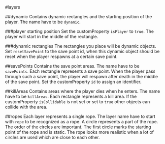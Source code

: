 #layers

##dynamic
  Contains dynamic rectangles and the starting position of the player. The name have to be ```dynamic```. 

###player starting position
  Set the customProperty ```isPlayer``` to ```true```. The player will start in the middle of the rectangle.
  
###dynamic rectangles
  The rectangles you place will be dynamic objects. Set ```resetSavePoint``` to the save point id, when this dynamic object should be reset when the player respawns at a certain save point.

##savePoints
  Contains the save point areas. The name have to be ```savePoints```. Each rectangle represents a save point. When the player pass through such a save point, the player will respawn after death in the middle of the save point. Set the customProperty ```id``` to assign an identifier.
  
##killAreas
  Contains areas where the player dies when he enters. The name have to be ```killAreas```. Each rectangle represents a kill area. If the customProperty ```isCollidable``` is not set or set to ```true``` other objects can collide with the area.

##ropes
  Each layer represents a single rope. The layer name have to start with ```rope``` to be recognized as a rope. A circle represents a part of the rope. The order of the circles are important. The first circle marks the starting point of the rope and is static. The rope looks more realistic when a lot of circles are used which are close to each other.
